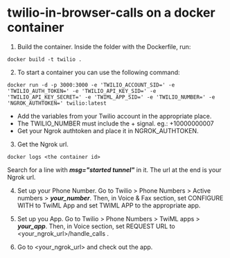 # twilio-in-browser-calls on a docker container

1. Build the container. Inside the folder with the Dockerfile, run:
```
docker build -t twilio .
```


2. To start a container you can use the following command:
```
docker run -d -p 3000:3000 -e 'TWILIO_ACCOUNT_SID=' -e 'TWILIO_AUTH_TOKEN=' -e 'TWILIO_API_KEY_SID=' -e 'TWILIO_API_KEY_SECRET=' -e 'TWIML_APP_SID=' -e 'TWILIO_NUMBER=' -e 'NGROK_AUTHTOKEN=' twilio:latest
```
- Add the variables from your Twilio account in the appropriate place.
- The TWILIO_NUMBER must include the + signal. eg.: +10000000007
- Get your Ngrok authtoken and place it in NGROK_AUTHTOKEN.


3. Get the Ngrok url. 
```
docker logs <the container id>
```
Search for a line with ***msg="started tunnel"*** in it. The url at the end is your Ngrok url.


4. Set up your Phone Number. Go to Twilio > Phone Numbers > Active numbers > ***your_number***. Then, in Voice & Fax section, set CONFIGURE WITH to TwiML App and set TWIML APP to the appropriate app.


5. Set up you App. Go to Twilio > Phone Numbers > TwiML apps > ***your_app***. Then, in Voice section, set REQUEST URL to <your_ngrok_url>/handle_calls .


6. Go to <your_ngrok_url> and check out the app.
